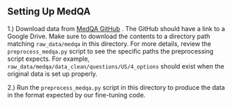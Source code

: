 ## Setting Up MedQA

1.) Download data from [MedQA GitHub](https://github.com/jind11/MedQA) . The GitHub should have a link to a Google Drive. Make sure to download the contents to a directory path matching `raw_data/medqa` in this directory. For more details, review the `preprocess_medqa.py` script to see the specific paths the preprocessing script expects. For example, `raw_data/medqa/data_clean/questions/US/4_options` should exist when the original data is set up properly.

2.) Run the `preprocess_medqa.py` script in this directory to produce the data in the format expected by our fine-tuning code.
